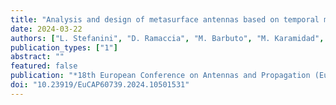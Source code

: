 ```yaml
---
title: "Analysis and design of metasurface antennas based on temporal metastructures"
date: 2024-03-22
authors: ["L. Stefanini", "D. Ramaccia", "M. Barbuto", "M. Karamidad", "M. Longhi", "A. Monti", "S. Vellucci", "A. Toscano", "A. Alù", "V. Galdi", "F. Bilotti"]
publication_types: ["1"]
abstract: ""
featured: false
publication: "*18th European Conference on Antennas and Propagation (EuCAP)*"
doi: "10.23919/EuCAP60739.2024.10501531"
---
```


